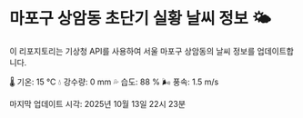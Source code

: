 
# 마포구 상암동 초단기 실황 날씨 정보 🌤️

이 리포지토리는 기상청 API를 사용하여 서울 마포구 상암동의 날씨 정보를 업데이트합니다. 

🌡️ 기온: 15 ℃
💧 강수량: 0 mm
💦 습도: 88 %
🌬️ 풍속: 1.5 m/s

마지막 업데이트 시각: 2025년 10월 13일 22시 23분    

